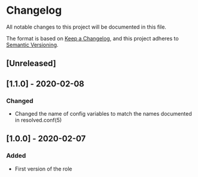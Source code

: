 # Changelog
All notable changes to this project will be documented in this file.

The format is based on [Keep a Changelog](https://keepachangelog.com/en/1.0.0/),
and this project adheres to [Semantic Versioning](https://semver.org/spec/v2.0.0.html).

## [Unreleased]

## [1.1.0] - 2020-02-08
### Changed
- Changed the name of config variables to match the names documented in resolved.conf(5)

## [1.0.0] - 2020-02-07
### Added
- First version of the role
